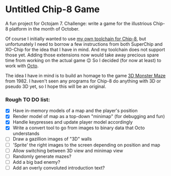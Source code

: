 # Untitled Chip-8 Game

A fun project for Octojam 7. Challenge: write a game for the illustrious Chip-8
platform in the month of October.

Of course I initially wanted to use [my own toolchain for Chip-8](https://github.com/Timendus/chip-8),
but unfortunately I need to borrow a few instructions from both SuperChip and
XO-Chip for the idea that I have in mind. And my toolchain does not support
those yet. Adding those extensions now would take away precious spare time from
working on the actual game 😉 So I decided (for now at least) to work with
[Octo](https://johnearnest.github.io/Octo/).

The idea I have in mind is to build an homage to the game [3D Monster Maze](https://en.wikipedia.org/wiki/3D_Monster_Maze)
from 1982. I haven't seen any programs for Chip-8 do anything with 3D or pseudo
3D yet, so I hope this will be an original.

### Rough TO DO list:

* [x] Have in-memory models of a map and the player's position
* [x] Render model of map as a top-down "minimap" (for debugging and fun)
* [x] Handle keypresses and update player model accordingly
* [x] Write a convert tool to go from images to binary data that Octo understands
* [ ] Draw a gazillion images of "3D" walls
* [ ] 'Sprite' the right images to the screen depending on position and map
* [ ] Allow switching between 3D view and minimap view
* [ ] Randomly generate mazes?
* [ ] Add a big bad enemy?
* [ ] Add an overly convoluted introduction text?
